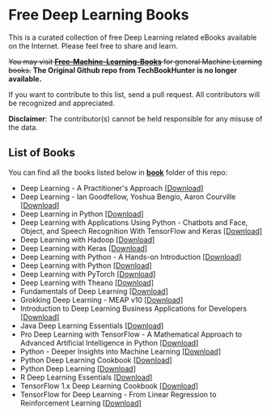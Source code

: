 # Free Deep Learning Books

This is a curated collection of free Deep Learning related eBooks available on the Internet. Please feel free to share and learn.

~~You may visit [**Free-Machine-Learning-Books**](https://github.com/TechBookHunter/Free-Machine-Learning-Books) for general Machine Learning books.~~ **The Original Github repo from TechBookHunter is no longer available.**

If you want to contribute to this list, send a pull request. All contributors will be recognized and appreciated.

**Disclaimer**: The contributor(s) cannot be held responsible for any misuse of the data.

## List of Books

You can find all the books listed below in [**book**](/book) folder of this repo:

* Deep Learning - A Practitioner's Approach [[Download]](/book/Deep%20Learning%20-%20A%20Practitioner%27s%20Approach.pdf)
* Deep Learning - Ian Goodfellow, Yoshua Bengio, Aaron Courville [[Download]](/book/Deep%20Learning%20-%20Ian%20Goodfellow%2C%20Yoshua%20Bengio%2C%20Aaron%20Courville.pdf)
* Deep Learning in Python [[Download]](/book/Deep%20Learning%20in%20Python.epub)
* Deep Learning with Applications Using Python - Chatbots and Face, Object, and Speech Recognition With TensorFlow and Keras [[Download]](/book/Deep%20Learning%20with%20Applications%20Using%20Python%20-%20Chatbots%20and%20Face%2C%20Object%2C%20and%20Speech%20Recognition%20With%20TensorFlow%20and%20Keras.pdf)
* Deep Learning with Hadoop [[Download]](/book/Deep%20Learning%20with%20Hadoop.epub)
* Deep Learning with Keras [[Download]](/book/Deep%20Learning%20with%20Keras.epub)
* Deep Learning with Python - A Hands-on Introduction [[Download]](/book/Deep%20Learning%20with%20Python%20-%20A%20Hands-on%20Introduction.pdf)
* Deep Learning with Python [[Download]](/book/Deep%20Learning%20with%20Python.pdf)
* Deep Learning with PyTorch [[Download]](/book/Deep%20Learning%20with%20PyTorch.epub)
* Deep Learning with Theano [[Download]](/book/Deep%20Learning%20with%20Theano.pdf)
* Fundamentals of Deep Learning [[Download]](/book/Fundamentals%20of%20Deep%20Learning.pdf)
* Grokking Deep Learning - MEAP v10 [[Download]](/book/Grokking%20Deep%20Learning%20-%20MEAP%20v10.pdf)
* Introduction to Deep Learning Business Applications for Developers [[Download]](/book/Introduction%20to%20Deep%20Learning%20Business%20Applications%20for%20Developers.pdf)
* Java Deep Learning Essentials [[Download]](/book/Java%20Deep%20Learning%20Essentials.pdf)
* Pro Deep Learning with TensorFlow - A Mathematical Approach to Advanced Artificial Intelligence in Python [[Download]](/book/Pro%20Deep%20Learning%20with%20TensorFlow%20-%20A%20Mathematical%20Approach%20to%20Advanced%20Artificial%20Intelligence%20in%20Python.pdf)
* Python - Deeper Insights into Machine Learning [[Download]](/book/Python%20-%20Deeper%20Insights%20into%20Machine%20Learning.pdf)
* Python Deep Learning Cookbook [[Download]](/book/Python%20Deep%20Learning%20Cookbook.epub)
* Python Deep Learning [[Download]](/book/Python%20Deep%20Learning.pdf)
* R Deep Learning Essentials [[Download]](/book/R%20Deep%20Learning%20Essentials.pdf)
* TensorFlow 1.x Deep Learning Cookbook [[Download]](/book/TensorFlow%201.x%20Deep%20Learning%20Cookbook.epub)
* TensorFlow for Deep Learning - From Linear Regression to Reinforcement Learning [[Download]](/book/TensorFlow%20for%20Deep%20Learning%20-%20From%20Linear%20Regression%20to%20Reinforcement%20Learning.epub)

